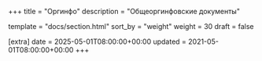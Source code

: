 +++
title = "Оргинфо"
description = "Общеоргинфовские документы"

template = "docs/section.html"
sort_by = "weight"
weight = 30
draft = false


[extra]
date = 2025-05-01T08:00:00+00:00
updated = 2021-05-01T08:00:00+00:00
+++
